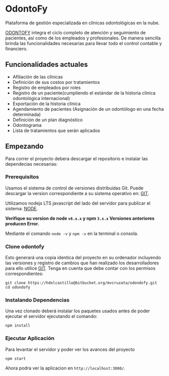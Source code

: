 # OdontoFy 


Plataforma de gestión especializada en clínicas odontológicas en la nube.

[ODONTOFY](http://odontofy.com/) integra el ciclo completo de atención y seguimiento de pacientes, 
así como de los empleados y profesionales. De manera sencilla brinda las
funcionalidades necesarias para llevar todo el control contable y financiero.

## Funcionalidades actuales

 - Afiliación de las clínicas
 - Definición de sus costos por tratamientos
 - Registro de empleados por roles
 - Registro de un paciente(cumpliendo el estándar de la historia clínica
   odontológica internacional)
 - Exportación de la historia clínica
 - Agendamiento de pacientes (Asignación de un odontólogo en una fecha
   determinada)
 - Definición de un plan diagnóstico
 - Odontograma
 - Lista de tratamientos que serán aplicados



## Empezando

Para correr el proyecto debera descargar el repositorio e instalar las dependecias necesarias:

### Prerequisitos

Usamos el sistema de control de versiones distribuidas Git. Puede descargar la version 
correspondiente a su sistema operativo en: [GIT](http://git-scm.com/).

Utilizamos nodejs LTS javascript del lado del servidor para publicar el sistema: [NODE](http://nodejs.org/).

**Verifique su version de node `v6.x.x` y npm `3.x.x` Versiones anteriores producen Error.**

Mediante el comando `node -v` y `npm -v` en la terminal o consola.


### Clone odontofy

Esto generará una copia identica del proyecto en su ordenador incluyendo las versiones y registro de cambios que han realizado los desarrolladores para ello utilice [GIT](http://git-scm.com/). Tenga en cuenta que debe contar con los permisos correspondientes:

```
git clone https://hdelcastillo@bitbucket.org/mvcruzata/odondofy.git
cd odondofy
```

### Instalando Dependencias

Una vez clonado deberá instalar los paquetes usados antes de poder ejecutar el servidor ejecutando el comando:

```
npm install
```

### Ejecutar Aplicación

Para levantar el servidor y poder ver los avances del proyecto

```
npm start
```

Ahora podra ver la aplicacion en `http://localhost:3000/`.